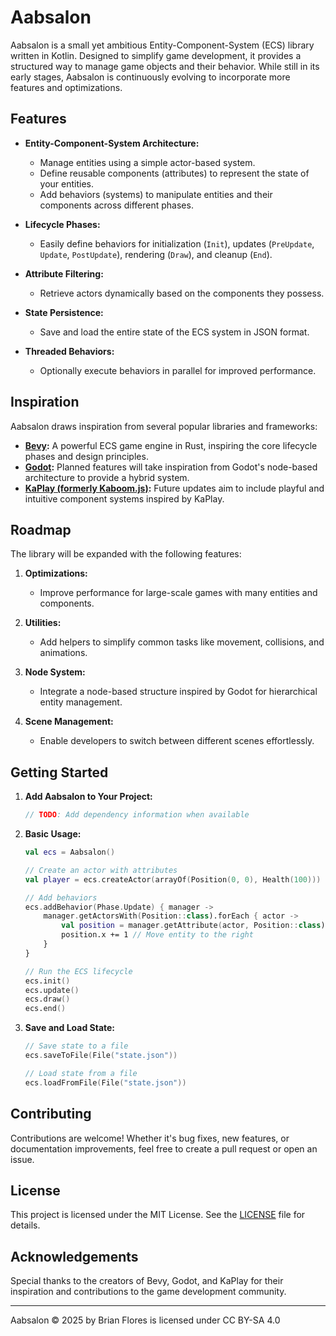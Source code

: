 # Aabsalon

Aabsalon is a small yet ambitious Entity-Component-System (ECS) library written in Kotlin. Designed to simplify game development, it provides a structured way to manage game objects and their behavior. While still in its early stages, Aabsalon is continuously evolving to incorporate more features and optimizations.

## Features

- **Entity-Component-System Architecture:**
  - Manage entities using a simple actor-based system.
  - Define reusable components (attributes) to represent the state of your entities.
  - Add behaviors (systems) to manipulate entities and their components across different phases.

- **Lifecycle Phases:**
  - Easily define behaviors for initialization (`Init`), updates (`PreUpdate`, `Update`, `PostUpdate`), rendering (`Draw`), and cleanup (`End`).

- **Attribute Filtering:**
  - Retrieve actors dynamically based on the components they possess.

- **State Persistence:**
  - Save and load the entire state of the ECS system in JSON format.

- **Threaded Behaviors:**
  - Optionally execute behaviors in parallel for improved performance.

## Inspiration

Aabsalon draws inspiration from several popular libraries and frameworks:

- **[Bevy](https://bevyengine.org):** A powerful ECS game engine in Rust, inspiring the core lifecycle phases and design principles.
- **[Godot](https://godotengine.org):** Planned features will take inspiration from Godot's node-based architecture to provide a hybrid system.
- **[KaPlay (formerly Kaboom.js)](https://kaboomjs.com):** Future updates aim to include playful and intuitive component systems inspired by KaPlay.

## Roadmap

The library will be expanded with the following features:

1. **Optimizations:**
   - Improve performance for large-scale games with many entities and components.

2. **Utilities:**
   - Add helpers to simplify common tasks like movement, collisions, and animations.

3. **Node System:**
   - Integrate a node-based structure inspired by Godot for hierarchical entity management.

4. **Scene Management:**
   - Enable developers to switch between different scenes effortlessly.

## Getting Started

1. **Add Aabsalon to Your Project:**
   ```kotlin
   // TODO: Add dependency information when available
   ```

2. **Basic Usage:**
   ```kotlin
   val ecs = Aabsalon()

   // Create an actor with attributes
   val player = ecs.createActor(arrayOf(Position(0, 0), Health(100)))

   // Add behaviors
   ecs.addBehavior(Phase.Update) { manager ->
       manager.getActorsWith(Position::class).forEach { actor ->
           val position = manager.getAttribute(actor, Position::class)!!
           position.x += 1 // Move entity to the right
       }
   }

   // Run the ECS lifecycle
   ecs.init()
   ecs.update()
   ecs.draw()
   ecs.end()
   ```

3. **Save and Load State:**
   ```kotlin
   // Save state to a file
   ecs.saveToFile(File("state.json"))

   // Load state from a file
   ecs.loadFromFile(File("state.json"))
   ```

## Contributing

Contributions are welcome! Whether it's bug fixes, new features, or documentation improvements, feel free to create a pull request or open an issue.

## License

This project is licensed under the MIT License. See the [LICENSE](LICENSE) file for details.

## Acknowledgements

Special thanks to the creators of Bevy, Godot, and KaPlay for their inspiration and contributions to the game development community.

---

Aabsalon © 2025 by Brian Flores is licensed under CC BY-SA 4.0 
